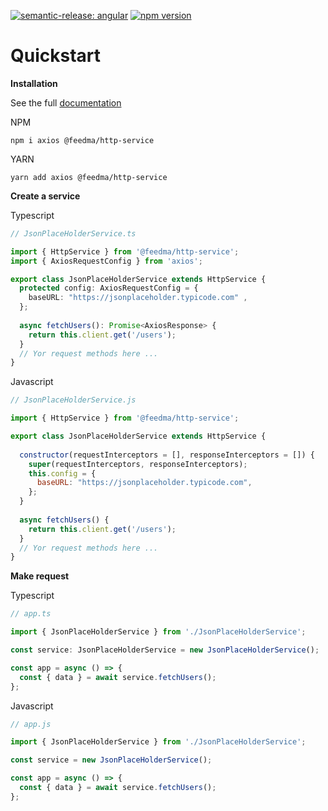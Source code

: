 [![semantic-release: angular](https://img.shields.io/badge/semantic--release-angular-e10079?logo=semantic-release)](https://github.com/semantic-release/semantic-release)
[![npm version](https://badge.fury.io/js/@feedma%2Fhttp-service.svg)](https://badge.fury.io/js/@feedma%2Fhttp-service)


# Quickstart

**Installation**

See the full [documentation](https://feedma.github.io/ts-http-service)

NPM
```shell
npm i axios @feedma/http-service
```

YARN
```shell
yarn add axios @feedma/http-service
```

**Create a service**

Typescript
```ts
// JsonPlaceHolderService.ts

import { HttpService } from '@feedma/http-service';
import { AxiosRequestConfig } from 'axios';

export class JsonPlaceHolderService extends HttpService {
  protected config: AxiosRequestConfig = { 
    baseURL: "https://jsonplaceholder.typicode.com" ,
  };
  
  async fetchUsers(): Promise<AxiosResponse> {
    return this.client.get('/users');
  }
  // Yor request methods here ...
}
```

Javascript
```js
// JsonPlaceHolderService.js

import { HttpService } from '@feedma/http-service';

export class JsonPlaceHolderService extends HttpService {
  
  constructor(requestInterceptors = [], responseInterceptors = []) {
    super(requestInterceptors, responseInterceptors);
    this.config = {
      baseURL: "https://jsonplaceholder.typicode.com",
    };
  }
  
  async fetchUsers() {
    return this.client.get('/users');
  }
  // Yor request methods here ...
}
```

**Make request**

Typescript
```ts
// app.ts

import { JsonPlaceHolderService } from './JsonPlaceHolderService';

const service: JsonPlaceHolderService = new JsonPlaceHolderService();

const app = async () => {
  const { data } = await service.fetchUsers();
};
```

Javascript
```js
// app.js

import { JsonPlaceHolderService } from './JsonPlaceHolderService';

const service = new JsonPlaceHolderService();

const app = async () => {
  const { data } = await service.fetchUsers();
};
```
